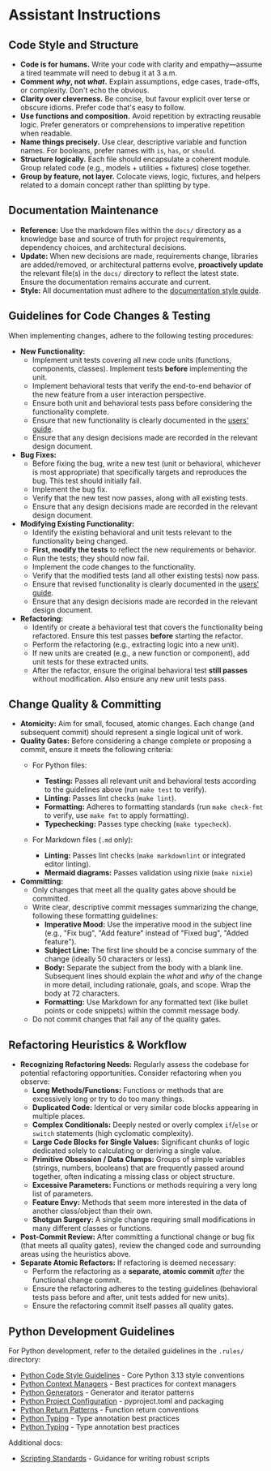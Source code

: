 # Assistant Instructions

## Code Style and Structure

- **Code is for humans.** Write your code with clarity and empathy—assume a
  tired teammate will need to debug it at 3 a.m.
- **Comment *why*, not *what*.** Explain assumptions, edge cases, trade-offs,
  or complexity. Don't echo the obvious.
- **Clarity over cleverness.** Be concise, but favour explicit over terse or
  obscure idioms. Prefer code that's easy to follow.
- **Use functions and composition.** Avoid repetition by extracting reusable
  logic. Prefer generators or comprehensions to imperative repetition when
  readable.
- **Name things precisely.** Use clear, descriptive variable and function
  names. For booleans, prefer names with `is`, `has`, or `should`.
- **Structure logically.** Each file should encapsulate a coherent module.
  Group related code (e.g., models + utilities + fixtures) close together.
- **Group by feature, not layer.** Colocate views, logic, fixtures, and helpers
  related to a domain concept rather than splitting by type.

## Documentation Maintenance

- **Reference:** Use the markdown files within the `docs/` directory as a
  knowledge base and source of truth for project requirements, dependency
  choices, and architectural decisions.
- **Update:** When new decisions are made, requirements change, libraries are
  added/removed, or architectural patterns evolve, **proactively update** the
  relevant file(s) in the `docs/` directory to reflect the latest state. Ensure
  the documentation remains accurate and current.
- **Style:** All documentation must adhere to the
  [documentation style guide](docs/documentation-style-guide.md).

## Guidelines for Code Changes & Testing

When implementing changes, adhere to the following testing procedures:

- **New Functionality:**
  - Implement unit tests covering all new code units (functions, components,
    classes). Implement tests **before** implementing the unit.
  - Implement behavioral tests that verify the end-to-end behavior of the new
    feature from a user interaction perspective.
  - Ensure both unit and behavioral tests pass before considering the
    functionality complete.
  - Ensure that new functionality is clearly documented in the
    [users' guide](docs/users-guide.md).
  - Ensure that any design decisions made are recorded in the relevant design
    document.
- **Bug Fixes:**
  - Before fixing the bug, write a new test (unit or behavioral, whichever is
    most appropriate) that specifically targets and reproduces the bug. This
    test should initially fail.
  - Implement the bug fix.
  - Verify that the new test now passes, along with all existing tests.
  - Ensure that any design decisions made are recorded in the relevant design
    document.
- **Modifying Existing Functionality:**
  - Identify the existing behavioral and unit tests relevant to the
    functionality being changed.
  - **First, modify the tests** to reflect the new requirements or behavior.
  - Run the tests; they should now fail.
  - Implement the code changes to the functionality.
  - Verify that the modified tests (and all other existing tests) now pass.
  - Ensure that revised functionality is clearly documented in the
    [users' guide](docs/users-guide.md).
  - Ensure that any design decisions made are recorded in the relevant design
    document.
- **Refactoring:**
  - Identify or create a behavioral test that covers the functionality being
    refactored. Ensure this test passes **before** starting the refactor.
  - Perform the refactoring (e.g., extracting logic into a new unit).
  - If new units are created (e.g., a new function or component), add unit
    tests for these extracted units.
  - After the refactor, ensure the original behavioral test **still passes**
    without modification. Also ensure any new unit tests pass.

## Change Quality & Committing

- **Atomicity:** Aim for small, focused, atomic changes. Each change (and
  subsequent commit) should represent a single logical unit of work.
- **Quality Gates:** Before considering a change complete or proposing a
  commit, ensure it meets the following criteria:
  - For Python files:
    - **Testing:** Passes all relevant unit and behavioral tests according to
      the guidelines above (run `make test` to verify).
    - **Linting:** Passes lint checks (`make lint`).
    - **Formatting:** Adheres to formatting standards (run `make check-fmt` to
      verify, use `make fmt` to apply formatting).
    - **Typechecking:** Passes type checking (`make typecheck`).

  - For Markdown files (`.md` only):
    - **Linting:** Passes lint checks (`make markdownlint` or integrated editor
      linting).
    - **Mermaid diagrams:** Passes validation using nixie (`make nixie`)
- **Committing:**
  - Only changes that meet all the quality gates above should be committed.
  - Write clear, descriptive commit messages summarizing the change, following
    these formatting guidelines:
    - **Imperative Mood:** Use the imperative mood in the subject line (e.g.,
      "Fix bug", "Add feature" instead of "Fixed bug", "Added feature").
    - **Subject Line:** The first line should be a concise summary of the
      change (ideally 50 characters or less).
    - **Body:** Separate the subject from the body with a blank line.
      Subsequent lines should explain the *what* and *why* of the change in
      more detail, including rationale, goals, and scope. Wrap the body at 72
      characters.
    - **Formatting:** Use Markdown for any formatted text (like bullet points
      or code snippets) within the commit message body.
  - Do not commit changes that fail any of the quality gates.

## Refactoring Heuristics & Workflow

- **Recognizing Refactoring Needs:** Regularly assess the codebase for
  potential refactoring opportunities. Consider refactoring when you observe:
  - **Long Methods/Functions:** Functions or methods that are excessively long
    or try to do too many things.
  - **Duplicated Code:** Identical or very similar code blocks appearing in
    multiple places.
  - **Complex Conditionals:** Deeply nested or overly complex `if`/`else` or
    `switch` statements (high cyclomatic complexity).
  - **Large Code Blocks for Single Values:** Significant chunks of logic
    dedicated solely to calculating or deriving a single value.
  - **Primitive Obsession / Data Clumps:** Groups of simple variables (strings,
    numbers, booleans) that are frequently passed around together, often
    indicating a missing class or object structure.
  - **Excessive Parameters:** Functions or methods requiring a very long list
    of parameters.
  - **Feature Envy:** Methods that seem more interested in the data of another
    class/object than their own.
  - **Shotgun Surgery:** A single change requiring small modifications in many
    different classes or functions.
- **Post-Commit Review:** After committing a functional change or bug fix (that
  meets all quality gates), review the changed code and surrounding areas using
  the heuristics above.
- **Separate Atomic Refactors:** If refactoring is deemed necessary:
  - Perform the refactoring as a **separate, atomic commit** *after* the
    functional change commit.
  - Ensure the refactoring adheres to the testing guidelines (behavioral tests
    pass before and after, unit tests added for new units).
  - Ensure the refactoring commit itself passes all quality gates.

## Python Development Guidelines

For Python development, refer to the detailed guidelines in the `.rules/`
directory:

- [Python Code Style Guidelines](.rules/python-00.md) - Core Python 3.13 style
  conventions
- [Python Context Managers](.rules/python-context-managers.md) - Best practices
  for context managers
- [Python Generators](.rules/python-generators.md) - Generator and iterator
  patterns
- [Python Project Configuration](.rules/python-pyproject.md) - pyproject.toml
  and packaging
- [Python Return Patterns](.rules/python-return.md) - Function return
  conventions
- [Python Typing](.rules/python-typing.md) - Type annotation best practices
- [Python Typing](.rules/python-typing.md) - Type annotation best practices

Additional docs:

- [Scripting Standards](docs/scripting-standards.md) - Guidance for writing
  robust scripts
